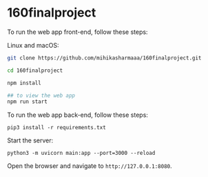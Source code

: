 # 160finalproject


To run the web app front-end, follow these steps:

Linux and macOS:

```bash
git clone https://github.com/mihikasharmaaa/160finalproject.git

cd 160finalproject

npm install

## to view the web app
npm run start

```
To run the web app back-end, follow these steps:

```
pip3 install -r requirements.txt
```
Start the server:

```
python3 -m uvicorn main:app --port=3000 --reload
```
Open the browser and navigate to `http://127.0.0.1:8080`.